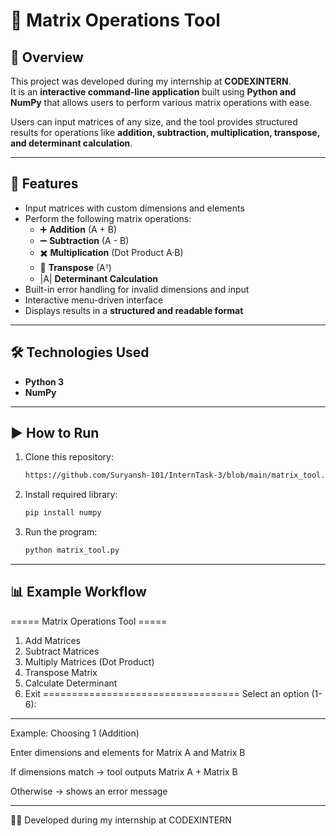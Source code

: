 # 🔢 Matrix Operations Tool

## 📌 Overview
This project was developed during my internship at **CODEXINTERN**.  
It is an **interactive command-line application** built using **Python and NumPy** that allows users to perform various matrix operations with ease.  

Users can input matrices of any size, and the tool provides structured results for operations like **addition, subtraction, multiplication, transpose, and determinant calculation**.  

---

## 🚀 Features
- Input matrices with custom dimensions and elements  
- Perform the following matrix operations:  
  - ➕ **Addition** (A + B)  
  - ➖ **Subtraction** (A - B)  
  - ✖️ **Multiplication** (Dot Product A·B)  
  - 🔄 **Transpose** (Aᵀ)  
  - |A| **Determinant Calculation**  
- Built-in error handling for invalid dimensions and input  
- Interactive menu-driven interface  
- Displays results in a **structured and readable format**  

---

## 🛠️ Technologies Used
- **Python 3**  
- **NumPy**  

---

## ▶️ How to Run

1. Clone this repository:
   ```bash
   https://github.com/Suryansh-101/InternTask-3/blob/main/matrix_tool.py

2. Install required library:
   ```bash
   pip install numpy

3. Run the program:
   ```bash
   python matrix_tool.py

---

## 📊 Example Workflow
===== Matrix Operations Tool =====
1. Add Matrices
2. Subtract Matrices
3. Multiply Matrices (Dot Product)
4. Transpose Matrix
5. Calculate Determinant
6. Exit
==================================
Select an option (1-6):

---

Example: Choosing 1 (Addition)

Enter dimensions and elements for Matrix A and Matrix B

If dimensions match → tool outputs Matrix A + Matrix B

Otherwise → shows an error message

---

👨‍💻 Developed during my internship at CODEXINTERN

